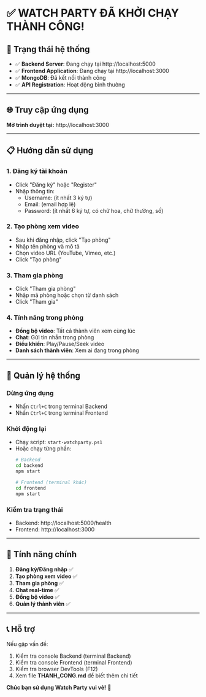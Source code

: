 # ✅ WATCH PARTY ĐÃ KHỞI CHẠY THÀNH CÔNG!

## 🚀 Trạng thái hệ thống

- ✅ **Backend Server**: Đang chạy tại http://localhost:5000
- ✅ **Frontend Application**: Đang chạy tại http://localhost:3000  
- ✅ **MongoDB**: Đã kết nối thành công
- ✅ **API Registration**: Hoạt động bình thường

---

## 🌐 Truy cập ứng dụng

**Mở trình duyệt tại:** http://localhost:3000

---

## 📋 Hướng dẫn sử dụng

### 1. Đăng ký tài khoản
- Click "Đăng ký" hoặc "Register"
- Nhập thông tin:
  - Username: (ít nhất 3 ký tự)
  - Email: (email hợp lệ)
  - Password: (ít nhất 6 ký tự, có chữ hoa, chữ thường, số)

### 2. Tạo phòng xem video
- Sau khi đăng nhập, click "Tạo phòng"
- Nhập tên phòng và mô tả
- Chọn video URL (YouTube, Vimeo, etc.)
- Click "Tạo phòng"

### 3. Tham gia phòng
- Click "Tham gia phòng"
- Nhập mã phòng hoặc chọn từ danh sách
- Click "Tham gia"

### 4. Tính năng trong phòng
- **Đồng bộ video**: Tất cả thành viên xem cùng lúc
- **Chat**: Gửi tin nhắn trong phòng
- **Điều khiển**: Play/Pause/Seek video
- **Danh sách thành viên**: Xem ai đang trong phòng

---

## 🔧 Quản lý hệ thống

### Dừng ứng dụng
- Nhấn `Ctrl+C` trong terminal Backend
- Nhấn `Ctrl+C` trong terminal Frontend

### Khởi động lại
- Chạy script: `start-watchparty.ps1`
- Hoặc chạy từng phần:
  ```bash
  # Backend
  cd backend
  npm start
  
  # Frontend (terminal khác)
  cd frontend  
  npm start
  ```

### Kiểm tra trạng thái
- Backend: http://localhost:5000/health
- Frontend: http://localhost:3000

---

## 🎯 Tính năng chính

1. **Đăng ký/Đăng nhập** ✅
2. **Tạo phòng xem video** ✅
3. **Tham gia phòng** ✅
4. **Chat real-time** ✅
5. **Đồng bộ video** ✅
6. **Quản lý thành viên** ✅

---

## 📞 Hỗ trợ

Nếu gặp vấn đề:
1. Kiểm tra console Backend (terminal Backend)
2. Kiểm tra console Frontend (terminal Frontend)
3. Kiểm tra browser DevTools (F12)
4. Xem file **THANH_CONG.md** để biết thêm chi tiết

**Chúc bạn sử dụng Watch Party vui vẻ!** 🎉

